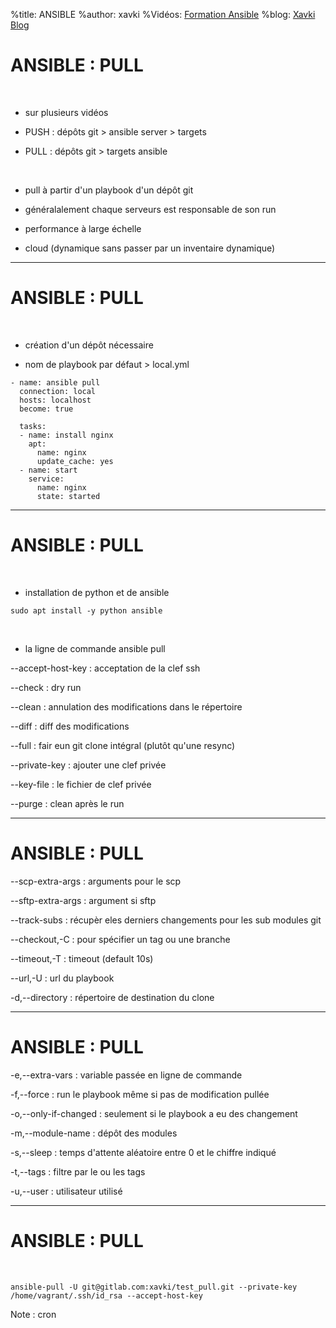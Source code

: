 %title: ANSIBLE
%author: xavki
%Vidéos: [Formation Ansible](https://www.youtube.com/playlist?list=PLn6POgpklwWoCpLKOSw3mXCqbRocnhrh-)
%blog: [Xavki Blog](https://xavki.blog)


# ANSIBLE : PULL

<br>

* sur plusieurs vidéos

* PUSH : dépôts git > ansible server > targets

* PULL : dépôts git > targets ansible


<br>

* pull à partir d'un playbook d'un dépôt git

* généralalement chaque serveurs est responsable de son run

* performance à large échelle

* cloud (dynamique sans passer par un inventaire dynamique)



--------------------------------------------------------------------------------

# ANSIBLE : PULL


<br>

* création d'un dépôt nécessaire

* nom de playbook par défaut > local.yml

```
- name: ansible pull
  connection: local
  hosts: localhost
  become: true
```

```
  tasks:
  - name: install nginx
    apt:
      name: nginx
      update_cache: yes
  - name: start
    service:
      name: nginx
      state: started
```

--------------------------------------------------------------------------------

# ANSIBLE : PULL

<br>

* installation de python et de ansible

```
sudo apt install -y python ansible 
```

<br>

* la ligne de commande ansible pull

--accept-host-key : acceptation de la clef ssh

--check : dry run

--clean : annulation des modifications dans le répertoire 

--diff : diff des modifications

--full : fair eun git clone intégral (plutôt qu'une resync)

--private-key : ajouter une clef privée

--key-file : le fichier de clef privée

--purge : clean après le run

--------------------------------------------------------------------------------

# ANSIBLE : PULL

--scp-extra-args : arguments pour le scp

--sftp-extra-args : argument si sftp

--track-subs : récupèr eles derniers changements pour les sub modules git

--checkout,-C : pour spécifier un tag ou une branche

--timeout,-T : timeout (default 10s)

--url,-U : url du playbook

-d,--directory : répertoire de destination du clone

--------------------------------------------------------------------------------

# ANSIBLE : PULL

-e,--extra-vars : variable passée en ligne de commande

-f,--force : run le playbook même si pas de modification pullée

-o,--only-if-changed : seulement si le playbook a eu des changement

-m,--module-name : dépôt des modules

-s,--sleep : temps d'attente aléatoire entre 0 et le chiffre indiqué

-t,--tags : filtre par le ou les tags

-u,--user : utilisateur utilisé

--------------------------------------------------------------------------------

# ANSIBLE : PULL

<br>

```
ansible-pull -U git@gitlab.com:xavki/test_pull.git --private-key /home/vagrant/.ssh/id_rsa --accept-host-key
```

Note : cron


